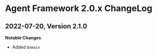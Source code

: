 # Agent Framework 2.0.x ChangeLog

## 2022-07-20, Version 2.1.0

**Notable Changes**

- Added `Domain`
